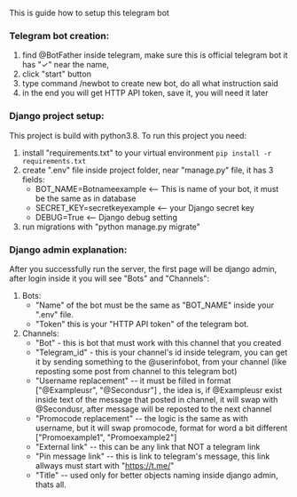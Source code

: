 This is guide how to setup this telegram bot

### Telegram bot creation:
1. find @BotFather inside telegram, make sure this is official telegram bot it has "✓" near the name, 
2. click "start" button
3. type command /newbot to create new bot, do all what instruction said
4. in the end you will get HTTP API token, save it, you will need it later
 
### Django project setup:
This project is build with python3.8. To run this project you need:
1. install "requirements.txt" to your virtual environment `pip install -r requirements.txt`
2. create  ".env" file inside project folder, near "manage.py" file, it has 3 fields:
   - BOT_NAME=Botnameexample <-- This is name of your bot, it must be the same as in database
   - SECRET_KEY=secretkeyexample <-- your Django secret key
   - DEBUG=True <-- Django debug setting
3. run migrations with "python manage.py migrate"

### Django admin explanation:
After you successfully run the server, the first page will be django admin, after login inside it you will see "Bots" and "Channels":
1. Bots:
    - "Name" of the bot must be the same as "BOT_NAME" inside your ".env" file.
    - "Token" this is your "HTTP API token" of the telegram bot.
2. Channels:
   - "Bot" - this is bot that must work with this channel that you created
   - "Telegram_id" - this is your channel's id inside telegram, you can get it by sending something to the @userinfobot, from your channel (like reposting some post    from channel to this telegram bot)
   - "Username replacement" -- it must be filled in format ["@Exampleusr", "@Secondusr"] , the idea is, if @Exampleusr exist inside text of the message that posted in channel, it will swap with @Secondusr, after message will be reposted to the next channel
   - "Promocode replacement" -- the logic is the same as with username, but it will swap promocode, format for word a bit different ["Promoexample1", "Promoexample2"]
   - "External link" -- this can be any link that NOT a telegram link
   - "Pin message link" -- this is link to telegram's message, this link allways must start with "https://t.me/"
   - "Title" -- used only for better objects naming inside django admin, thats all.